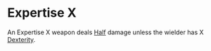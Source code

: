 # Expertise X

An Expertise X weapon deals [Half](../../Game%20Procedures/Half.md#Halving) damage unless the wielder has X [Dexterity](../../../../Player%20Characters/Chosen%20Statistics/Dexterity.md).

